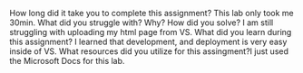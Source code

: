 How long did it take you to complete this assignment? This lab only took me 30min.
What did you struggle with? Why? How did you solve? I am still struggling with uploading my html page from VS.
What did you learn during this assignment? I learned that development, and deployment is very easy inside of VS.
What resources did you utilize for this assingment?I just used the Microsoft Docs for this lab.
